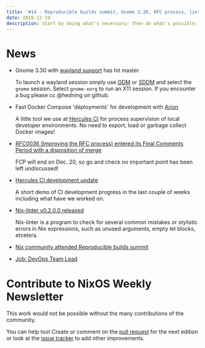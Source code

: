 ```yaml
---
title: '#14 - Reproducible builds summit, Gnome 3.30, RFC process, linter, Arion'
date: 2018-12-19
description: Start by doing what's necessary; then do what's possible; and suddenly you are doing the impossible.
---
```


# News

- Gnome 3.30 with [wayland support](https://github.com/NixOS/nixpkgs/pull/44497) has hit master

  To launch a wayland session simply use [GDM](https://nixos.org/nixos/options.html#gdm) or [SDDM](https://nixos.org/nixos/options.html#sddm) and select the `gnome` session. Select `gnome-xorg` to run an X11 session. If you encounter a bug please cc @hedning on github.

- Fast Docker Compose 'deployments' for development with [Arion](https://github.com/hercules-ci/arion#readme)

  A little tool we use at [Hercules CI](https://www.hercules-ci.com) for process supervision of local developer environments. No need to export, load or garbage collect Docker images!

- [RFC0036 (Improving the RFC process) entered its Final Comments Period with a disposition of merge](https://github.com/NixOS/rfcs/pull/36)

  FCP will end on Dec. 20, so go and check no important point has been left undiscussed!

- [Hercules CI development update](https://blog.hercules-ci.com/hercules-ci/2018/12/18/hercules-ci-development-update/)

  A short demo of CI development progress in the last couple of weeks including what have we worked on.

- [Nix-linter v0.2.0.0 released](https://github.com/Synthetica9/nix-linter/releases)

  Nix-linter is a program to check for several common mistakes or stylistic errors in Nix expressions, such as unused arguments, empty let blocks, etcetera.

- [Nix community attended Reproducible builds summit](https://discourse.nixos.org/t/reproducible-builds-summit-report/1683/2)

- [Job: DevOps Team Lead](https://iohk.io/careers/#op-296340-devops-team-lead)

# Contribute to NixOS Weekly Newsletter

This work would not be possible without the many contributions of the community.

You can help too! Create or comment on the [pull request](https://github.com/NixOS/nixos-weekly/pulls)
for the next edition or look at the
[issue tracker](https://github.com/NixOS/nixos-weekly/issues) to add other improvements.
